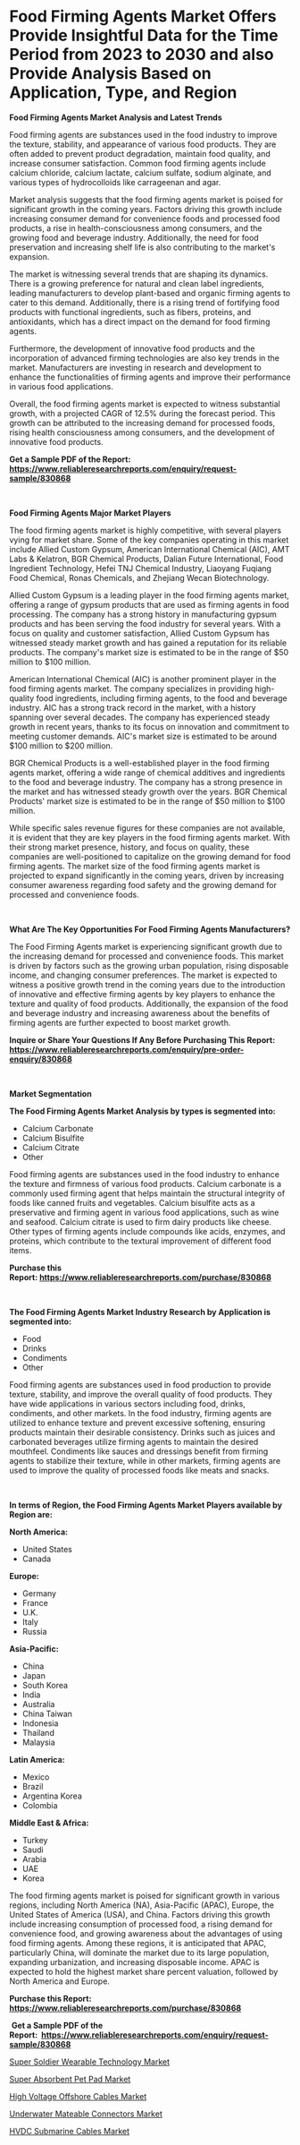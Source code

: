 <p><h1>Food Firming Agents Market Offers Provide Insightful Data for the Time Period from 2023 to 2030 and also Provide Analysis Based on Application, Type, and Region</h1></p><p><strong>Food Firming Agents Market Analysis and Latest Trends</strong></p>
<p><p>Food firming agents are substances used in the food industry to improve the texture, stability, and appearance of various food products. They are often added to prevent product degradation, maintain food quality, and increase consumer satisfaction. Common food firming agents include calcium chloride, calcium lactate, calcium sulfate, sodium alginate, and various types of hydrocolloids like carrageenan and agar.</p><p>Market analysis suggests that the food firming agents market is poised for significant growth in the coming years. Factors driving this growth include increasing consumer demand for convenience foods and processed food products, a rise in health-consciousness among consumers, and the growing food and beverage industry. Additionally, the need for food preservation and increasing shelf life is also contributing to the market's expansion.</p><p>The market is witnessing several trends that are shaping its dynamics. There is a growing preference for natural and clean label ingredients, leading manufacturers to develop plant-based and organic firming agents to cater to this demand. Additionally, there is a rising trend of fortifying food products with functional ingredients, such as fibers, proteins, and antioxidants, which has a direct impact on the demand for food firming agents.</p><p>Furthermore, the development of innovative food products and the incorporation of advanced firming technologies are also key trends in the market. Manufacturers are investing in research and development to enhance the functionalities of firming agents and improve their performance in various food applications.</p><p>Overall, the food firming agents market is expected to witness substantial growth, with a projected CAGR of 12.5% during the forecast period. This growth can be attributed to the increasing demand for processed foods, rising health consciousness among consumers, and the development of innovative food products.</p></p>
<p><strong>Get a Sample PDF of the Report:&nbsp; <a href="https://www.reliableresearchreports.com/enquiry/request-sample/830868">https://www.reliableresearchreports.com/enquiry/request-sample/830868</a></strong></p>
<p>&nbsp;</p>
<p><strong>Food Firming Agents Major Market Players</strong></p>
<p><p>The food firming agents market is highly competitive, with several players vying for market share. Some of the key companies operating in this market include Allied Custom Gypsum, American International Chemical (AIC), AMT Labs & Kelatron, BGR Chemical Products, Dalian Future International, Food Ingredient Technology, Hefei TNJ Chemical Industry, Liaoyang Fuqiang Food Chemical, Ronas Chemicals, and Zhejiang Wecan Biotechnology.</p><p>Allied Custom Gypsum is a leading player in the food firming agents market, offering a range of gypsum products that are used as firming agents in food processing. The company has a strong history in manufacturing gypsum products and has been serving the food industry for several years. With a focus on quality and customer satisfaction, Allied Custom Gypsum has witnessed steady market growth and has gained a reputation for its reliable products. The company's market size is estimated to be in the range of $50 million to $100 million.</p><p>American International Chemical (AIC) is another prominent player in the food firming agents market. The company specializes in providing high-quality food ingredients, including firming agents, to the food and beverage industry. AIC has a strong track record in the market, with a history spanning over several decades. The company has experienced steady growth in recent years, thanks to its focus on innovation and commitment to meeting customer demands. AIC's market size is estimated to be around $100 million to $200 million.</p><p>BGR Chemical Products is a well-established player in the food firming agents market, offering a wide range of chemical additives and ingredients to the food and beverage industry. The company has a strong presence in the market and has witnessed steady growth over the years. BGR Chemical Products' market size is estimated to be in the range of $50 million to $100 million.</p><p>While specific sales revenue figures for these companies are not available, it is evident that they are key players in the food firming agents market. With their strong market presence, history, and focus on quality, these companies are well-positioned to capitalize on the growing demand for food firming agents. The market size of the food firming agents market is projected to expand significantly in the coming years, driven by increasing consumer awareness regarding food safety and the growing demand for processed and convenience foods.</p></p>
<p>&nbsp;</p>
<p><strong>What Are The Key Opportunities For Food Firming Agents Manufacturers?</strong></p>
<p><p>The Food Firming Agents market is experiencing significant growth due to the increasing demand for processed and convenience foods. This market is driven by factors such as the growing urban population, rising disposable income, and changing consumer preferences. The market is expected to witness a positive growth trend in the coming years due to the introduction of innovative and effective firming agents by key players to enhance the texture and quality of food products. Additionally, the expansion of the food and beverage industry and increasing awareness about the benefits of firming agents are further expected to boost market growth.</p></p>
<p><strong>Inquire or Share Your Questions If Any Before Purchasing This Report: <a href="https://www.reliableresearchreports.com/enquiry/pre-order-enquiry/830868">https://www.reliableresearchreports.com/enquiry/pre-order-enquiry/830868</a></strong></p>
<p>&nbsp;</p>
<p><strong>Market Segmentation</strong></p>
<p><strong>The Food Firming Agents Market Analysis by types is segmented into:</strong></p>
<p><ul><li>Calcium Carbonate</li><li>Calcium Bisulfite</li><li>Calcium Citrate</li><li>Other</li></ul></p>
<p><p>Food firming agents are substances used in the food industry to enhance the texture and firmness of various food products. Calcium carbonate is a commonly used firming agent that helps maintain the structural integrity of foods like canned fruits and vegetables. Calcium bisulfite acts as a preservative and firming agent in various food applications, such as wine and seafood. Calcium citrate is used to firm dairy products like cheese. Other types of firming agents include compounds like acids, enzymes, and proteins, which contribute to the textural improvement of different food items.</p></p>
<p><strong>Purchase this Report:&nbsp;<a href="https://www.reliableresearchreports.com/purchase/830868">https://www.reliableresearchreports.com/purchase/830868</a></strong></p>
<p>&nbsp;</p>
<p><strong>The Food Firming Agents Market Industry Research by Application is segmented into:</strong></p>
<p><ul><li>Food</li><li>Drinks</li><li>Condiments</li><li>Other</li></ul></p>
<p><p>Food firming agents are substances used in food production to provide texture, stability, and improve the overall quality of food products. They have wide applications in various sectors including food, drinks, condiments, and other markets. In the food industry, firming agents are utilized to enhance texture and prevent excessive softening, ensuring products maintain their desirable consistency. Drinks such as juices and carbonated beverages utilize firming agents to maintain the desired mouthfeel. Condiments like sauces and dressings benefit from firming agents to stabilize their texture, while in other markets, firming agents are used to improve the quality of processed foods like meats and snacks.</p></p>
<p>&nbsp;</p>
<p><strong>In terms of Region, the Food Firming Agents Market Players available by Region are:</strong></p>
<p>
    <p> <strong> North America: </strong>
        <ul>
            <li>United States</li>
            <li>Canada</li>
        </ul>
        </p> 
    <p> <strong> Europe: </strong>
        <ul>
            <li>Germany</li>
            <li>France</li>
            <li>U.K.</li>
            <li>Italy</li>
            <li>Russia</li>
        </ul>
        </p> 
    <p> <strong> Asia-Pacific: </strong>
        <ul>
            <li>China</li>
            <li>Japan</li>
            <li>South Korea</li>
            <li>India</li>
            <li>Australia</li>
            <li>China Taiwan</li>
            <li>Indonesia</li>
            <li>Thailand</li>
            <li>Malaysia</li>
        </ul>
        </p> 
    <p> <strong> Latin America: </strong>
        <ul>
            <li>Mexico</li>
            <li>Brazil</li>
            <li>Argentina Korea</li>
            <li>Colombia</li>
        </ul>
        </p> 
    <p> <strong> Middle East & Africa: </strong>
        <ul>
            <li>Turkey</li>
            <li>Saudi</li>
            <li>Arabia</li>
            <li>UAE</li>
            <li>Korea</li>
        </ul>
    </p>
    </p>
<p><p>The food firming agents market is poised for significant growth in various regions, including North America (NA), Asia-Pacific (APAC), Europe, the United States of America (USA), and China. Factors driving this growth include increasing consumption of processed food, a rising demand for convenience food, and growing awareness about the advantages of using food firming agents. Among these regions, it is anticipated that APAC, particularly China, will dominate the market due to its large population, expanding urbanization, and increasing disposable income. APAC is expected to hold the highest market share percent valuation, followed by North America and Europe.</p></p>
<p><strong>Purchase this Report: <a href="https://www.reliableresearchreports.com/purchase/830868">https://www.reliableresearchreports.com/purchase/830868</a></strong></p>
<p>&nbsp;<strong>Get a Sample PDF of the Report:&nbsp;&nbsp;<a href="https://www.reliableresearchreports.com/enquiry/request-sample/830868">https://www.reliableresearchreports.com/enquiry/request-sample/830868</a></strong></p>
<p><strong></strong></p>
<p><p><a href="https://medium.com/@emmyrolfson8689/super-soldier-wearable-technology-market-trends-forecast-and-competitive-analysis-to-2030-9d20bfc309b9">Super Soldier Wearable Technology Market</a></p><p><a href="https://medium.com/@ameliahaleyi77567/super-absorbent-pet-pad-market-trends-and-market-analysis-forecasted-for-period-2023-2030-2d1c9148fcea">Super Absorbent Pet Pad Market</a></p><p><a href="https://www.linkedin.com/pulse/high-voltage-offshore-cables-market-share-amp-new-trends-analysis/">High Voltage Offshore Cables Market</a></p><p><a href="https://www.linkedin.com/pulse/underwater-mateable-connectors-market-share-amp-new-trends/">Underwater Mateable Connectors Market</a></p><p><a href="https://www.linkedin.com/pulse/hvdc-submarine-cables-market-research-report-unlocks-analysis/">HVDC Submarine Cables Market</a></p></p>